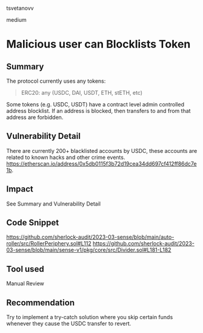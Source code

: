 tsvetanovv

medium

# Malicious user can Blocklists Token

## Summary
The protocol currently uses any tokens:

> 	ERC20: any (USDC, DAI, USDT, ETH, stETH, etc)

Some tokens (e.g. USDC, USDT) have a contract level admin controlled address blocklist. If an address is blocked, then transfers to and from that address are forbidden.

## Vulnerability Detail
There are currently 200+ blacklisted accounts by USDC, these accounts are related to known hacks and other crime events.
https://etherscan.io/address/0x5db0115f3b72d19cea34dd697cf412ff86dc7e1b.

## Impact
See Summary and Vulnerability Detail

## Code Snippet
https://github.com/sherlock-audit/2023-03-sense/blob/main/auto-roller/src/RollerPeriphery.sol#L112
https://github.com/sherlock-audit/2023-03-sense/blob/main/sense-v1/pkg/core/src/Divider.sol#L181-L182

## Tool used

Manual Review

## Recommendation

Try to implement a try-catch solution where you skip certain funds whenever they cause the USDC transfer to revert.
